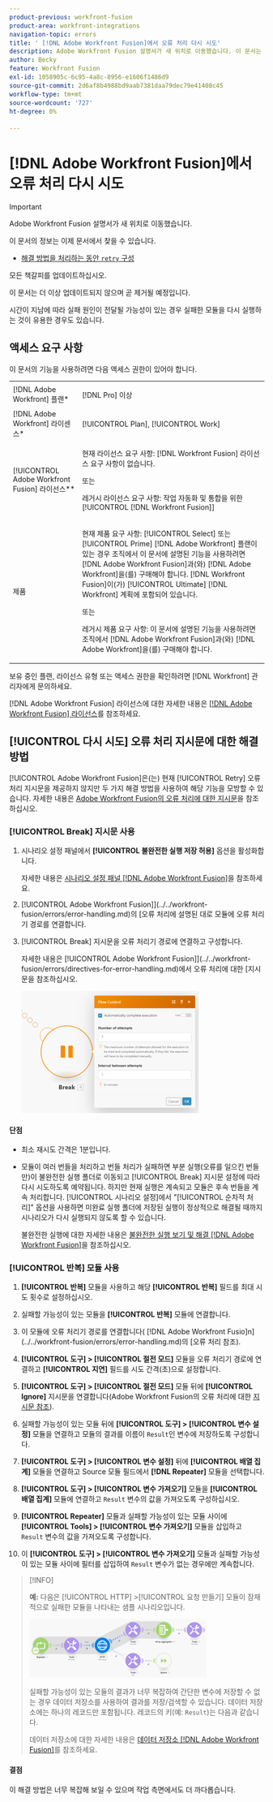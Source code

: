 ```yaml
---
product-previous: workfront-fusion
product-area: workfront-integrations
navigation-topic: errors
title: ' [!DNL Adobe Workfront Fusion]에서 오류 처리 다시 시도'
description: Adobe Workfront Fusion 설명서가 새 위치로 이동했습니다. 이 문서는 더 이상 사용되지 않지만, 이 기능을 다루는 새 문서에 대한 링크를 포함합니다.
author: Becky
feature: Workfront Fusion
exl-id: 1058905c-6c95-4a8c-8956-e1606f1486d9
source-git-commit: 2d6af8b4988bd9aab7381daa79dec79e41408c45
workflow-type: tm+mt
source-wordcount: '727'
ht-degree: 0%

---
```


# [!DNL Adobe Workfront Fusion]에서 오류 처리 다시 시도

>[!IMPORTANT]
>
>Adobe Workfront Fusion 설명서가 새 위치로 이동했습니다.
>
>이 문서의 정보는 이제 문서에서 찾을 수 있습니다.
>
>* [해결 방법을 처리하는 동안 `retry` 구성](https://experienceleague.adobe.com/docs/workfront-fusion/using/create-scenarios/configure-error-handling/retry.html)
>
>모든 책갈피를 업데이트하십시오.
>
>이 문서는 더 이상 업데이트되지 않으며 곧 제거될 예정입니다.

시간이 지남에 따라 실패 원인이 전달될 가능성이 있는 경우 실패한 모듈을 다시 실행하는 것이 유용한 경우도 있습니다.

## 액세스 요구 사항

이 문서의 기능을 사용하려면 다음 액세스 권한이 있어야 합니다.

<table style="table-layout:auto">
 <col> 
 <col> 
 <tbody> 
  <tr> 
   <td role="rowheader">[!DNL Adobe Workfront] 플랜*</td> 
   <td> <p>[!DNL Pro] 이상</p> </td> 
  </tr> 
  <tr data-mc-conditions=""> 
   <td role="rowheader">[!DNL Adobe Workfront] 라이센스*</td> 
   <td> <p>[!UICONTROL Plan], [!UICONTROL Work]</p> </td> 
  </tr> 
  <tr> 
   <td role="rowheader">[!UICONTROL Adobe Workfront Fusion] 라이선스**</td> 
   <td>
   <p>현재 라이선스 요구 사항: [!DNL Workfront Fusion] 라이선스 요구 사항이 없습니다.</p>
   <p>또는</p>
   <p>레거시 라이선스 요구 사항: 작업 자동화 및 통합을 위한 [!UICONTROL [!DNL Workfront Fusion]] </p>
   </td> 
  </tr> 
  <tr> 
   <td role="rowheader">제품</td> 
   <td>
   <p>현재 제품 요구 사항: [!UICONTROL Select] 또는 [!UICONTROL Prime] [!DNL Adobe Workfront] 플랜이 있는 경우 조직에서 이 문서에 설명된 기능을 사용하려면 [!DNL Adobe Workfront Fusion]과(와) [!DNL Adobe Workfront]을(를) 구매해야 합니다. [!DNL Workfront Fusion]이(가) [!UICONTROL Ultimate] [!DNL Workfront] 계획에 포함되어 있습니다.</p>
   <p>또는</p>
   <p>레거시 제품 요구 사항: 이 문서에 설명된 기능을 사용하려면 조직에서 [!DNL Adobe Workfront Fusion]과(와) [!DNL Adobe Workfront]을(를) 구매해야 합니다.</p>
   </td> 
  </tr> 
 </tbody> 
</table>

보유 중인 플랜, 라이선스 유형 또는 액세스 권한을 확인하려면 [!DNL Workfront] 관리자에게 문의하세요.

[!DNL Adobe Workfront Fusion] 라이선스에 대한 자세한 내용은 [[!DNL Adobe Workfront Fusion] 라이선스](../../workfront-fusion/get-started/license-automation-vs-integration.md)를 참조하세요.

## [!UICONTROL 다시 시도] 오류 처리 지시문에 대한 해결 방법

[!UICONTROL Adobe Workfront Fusion]은(는) 현재 [!UICONTROL Retry] 오류 처리 지시문을 제공하지 않지만 두 가지 해결 방법을 사용하여 해당 기능을 모방할 수 있습니다. 자세한 내용은 [Adobe Workfront Fusion의 오류 처리에 대한 지시문](../../workfront-fusion/errors/directives-for-error-handling.md)을 참조하십시오.

### [!UICONTROL Break] 지시문 사용

1. 시나리오 설정 패널에서 **[!UICONTROL 불완전한 실행 저장 허용]** 옵션을 활성화합니다.

   자세한 내용은 [시나리오 설정 패널 [!DNL Adobe Workfront Fusion]](../../workfront-fusion/scenarios/scenario-settings-panel.md)을 참조하세요.

1. [!UICONTROL Adobe Workfront Fusion]](../../workfront-fusion/errors/error-handling.md)의 [오류 처리에 설명된 대로 모듈에 오류 처리기 경로를 연결합니다.
1. [!UICONTROL Break] 지시문을 오류 처리기 경로에 연결하고 구성합니다.

   자세한 내용은 [!UICONTROL Adobe Workfront Fusion]](../../workfront-fusion/errors/directives-for-error-handling.md)에서 오류 처리에 대한 [지시문을 참조하십시오.

   ![](assets/break-directive-350x241.png)

#### 단점

* 최소 재시도 간격은 1분입니다.
* 모듈이 여러 번들을 처리하고 번들 처리가 실패하면 부분 실행(오류를 일으킨 번들만)이 불완전한 실행 폴더로 이동되고 [!UICONTROL Break] 지시문 설정에 따라 다시 시도하도록 예약됩니다. 하지만 현재 실행은 계속되고 모듈은 후속 번들을 계속 처리합니다. [!UICONTROL 시나리오 설정]에서 &quot;[!UICONTROL 순차적 처리]&quot; 옵션을 사용하면 미완료 실행 폴더에 저장된 실행이 정상적으로 해결될 때까지 시나리오가 다시 실행되지 않도록 할 수 있습니다.

  불완전한 실행에 대한 자세한 내용은 [불완전한 실행 보기 및 해결 [!DNL Adobe Workfront Fusion]](../../workfront-fusion/scenarios/view-and-resolve-incomplete-executions.md)을 참조하십시오.

### [!UICONTROL 반복] 모듈 사용

1. **[!UICONTROL 반복]** 모듈을 사용하고 해당 **[!UICONTROL 반복]** 필드를 최대 시도 횟수로 설정하십시오.
1. 실패할 가능성이 있는 모듈을 **[!UICONTROL 반복]** 모듈에 연결합니다.
1. 이 모듈에 오류 처리기 경로를 연결합니다( [!DNL Adobe Workfront Fusio]n](../../workfront-fusion/errors/error-handling.md)의 [오류 처리 참조).
1. **[!UICONTROL 도구] > [!UICONTROL 절전 모드]** 모듈을 오류 처리기 경로에 연결하고 **[!UICONTROL 지연]** 필드를 시도 간격(초)으로 설정합니다.

1. **[!UICONTROL 도구] > [!UICONTROL 절전 모드]** 모듈 뒤에 **[!UICONTROL Ignore]** 지시문을 연결합니다(Adobe Workfront Fusion의 오류 처리에 대한 [지시문 참조](../../workfront-fusion/errors/directives-for-error-handling.md)).

1. 실패할 가능성이 있는 모듈 뒤에 **[!UICONTROL 도구] > [!UICONTROL 변수 설정]** 모듈을 연결하고 모듈의 결과를 이름이 `Result`인 변수에 저장하도록 구성합니다.

1. **[!UICONTROL 도구] > [!UICONTROL 변수 설정]** 뒤에 **[!UICONTROL 배열 집계]** 모듈을 연결하고 Source 모듈 필드에서 **[!DNL Repeater]** 모듈을 선택합니다.

1. **[!UICONTROL 도구] > [!UICONTROL 변수 가져오기]** 모듈을 **[!UICONTROL 배열 집계]** 모듈에 연결하고 `Result` 변수의 값을 가져오도록 구성하십시오.

1. **[!UICONTROL Repeater]** 모듈과 실패할 가능성이 있는 모듈 사이에 **[!UICONTROL Tools] > [!UICONTROL 변수 가져오기]** 모듈을 삽입하고 `Result` 변수의 값을 가져오도록 구성합니다.

1. 이 **[!UICONTROL 도구] > [!UICONTROL 변수 가져오기]** 모듈과 실패할 가능성이 있는 모듈 사이에 필터를 삽입하여 `Result` 변수가 없는 경우에만 계속합니다.

>[!INFO]
>
>**예:** 다음은 [!UICONTROL HTTP] >[!UICONTROL 요청 만들기] 모듈이 잠재적으로 실패한 모듈을 나타내는 샘플 시나리오입니다.
>
>![](assets/http-make-request-350x116.png)
>
>실패할 가능성이 있는 모듈의 결과가 너무 복잡하여 간단한 변수에 저장할 수 없는 경우 데이터 저장소를 사용하여 결과를 저장/검색할 수 있습니다. 데이터 저장소에는 하나의 레코드만 포함됩니다. 레코드의 키(예: `Result`)는 다음과 같습니다.
>
>데이터 저장소에 대한 자세한 내용은 [데이터 저장소 [!DNL Adobe Workfront Fusion]](../../workfront-fusion/modules/data-stores.md)를 참조하세요.

#### 결점

이 해결 방법은 너무 복잡해 보일 수 있으며 작업 측면에서도 더 까다롭습니다.
